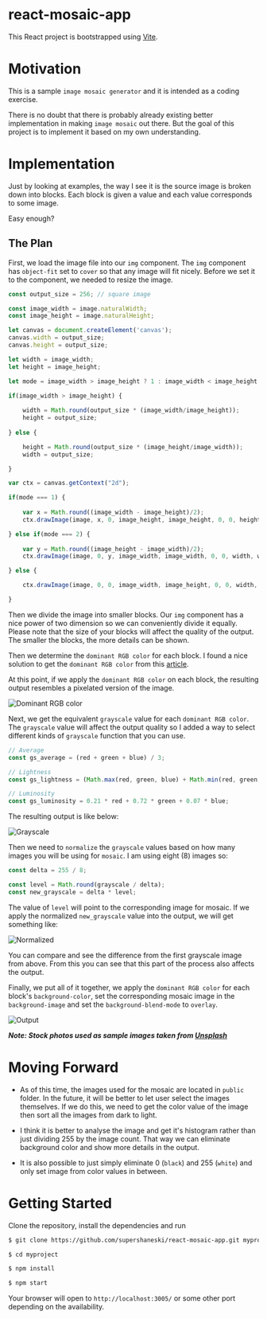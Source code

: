 react-mosaic-app
==========

This React project is bootstrapped using [Vite](https://vitejs.dev/guide/).

# Motivation

This is a sample `image mosaic generator` and it is intended as a coding exercise.

There is no doubt that there is probably already existing better implementation in making `image mosaic` out there. But the goal of this project is to implement it based on my own understanding.

# Implementation

Just by looking at examples, the way I see it is the source image is broken down into blocks.
Each block is given a value and each value corresponds to some image.

Easy enough?

## The Plan

First, we load the image file into our `img` component.
The `img` component has `object-fit` set to `cover` so that any image will fit nicely.
Before we set it to the component, we needed to resize the image.

```javascript
const output_size = 256; // square image

const image_width = image.naturalWidth;
const image_height = image.naturalHeight;

let canvas = document.createElement('canvas');
canvas.width = output_size;
canvas.height = output_size;

let width = image_width;
let height = image_height;

let mode = image_width > image_height ? 1 : image_width < image_height ? 2 : 0;

if(image_width > image_height) {
        
    width = Math.round(output_size * (image_width/image_height));
    height = output_size;
      
} else {

    height = Math.round(output_size * (image_height/image_width));
    width = output_size;

}

var ctx = canvas.getContext("2d");

if(mode === 1) {
    
    var x = Math.round((image_width - image_height)/2);
    ctx.drawImage(image, x, 0, image_height, image_height, 0, 0, height, height);

} else if(mode === 2) {
    
    var y = Math.round((image_height - image_width)/2);
    ctx.drawImage(image, 0, y, image_width, image_width, 0, 0, width, width);

} else {

    ctx.drawImage(image, 0, 0, image_width, image_height, 0, 0, width, height);

}

```

Then we divide the image into smaller blocks.
Our `img` component has a nice power of two dimension so we can conveniently divide it equally.
Please note that the size of your blocks will affect the quality of the output.
The smaller the blocks, the more details can be shown.

Then we determine the `dominant RGB color` for each block.
I found a nice solution to get the `dominant RGB color` from this [article](https://dev.to/producthackers/creating-a-color-palette-with-javascript-44ip).

At this point, if we apply the `dominant RGB color` on each block, the resulting output resembles a pixelated version of the image.

![Dominant RGB color](./docs/image1.jpeg "Dominant RGB color")

Next, we get the equivalent `grayscale` value for each `dominant RGB color`.
The `grayscale` value will affect the output quality so I added a way to select different kinds of `grayscale` function that you can use.

```javascript
// Average
const gs_average = (red + green + blue) / 3;

// Lightness
const gs_lightness = (Math.max(red, green, blue) + Math.min(red, green, blue)) / 2;

// Luminosity
const gs_luminosity = 0.21 * red + 0.72 * green + 0.07 * blue;
```

The resulting output is like below:

![Grayscale](./docs/image2.jpeg "Grayscale")

Then we need to `normalize` the `grayscale` values based on how many images you will be using for `mosaic`.
I am using eight (8) images so:

```javascript
const delta = 255 / 8;

const level = Math.round(grayscale / delta);
const new_grayscale = delta * level;
```

The value of `level` will point to the corresponding image for mosaic.
If we apply the normalized `new_grayscale` value into the output, we will get something like:

![Normalized](./docs/image3.jpeg "Normalized")

You can compare and see the difference from the first grayscale image from above.
From this you can see that this part of the process also affects the output.

Finally, we put all of it together, we apply the `dominant RGB color` for each block's `background-color`, set the corresponding mosaic image in the `background-image` and set the `background-blend-mode` to `overlay`.


![Output](./docs/image4.jpeg "Output Image")

***Note: Stock photos used as sample images taken from [Unsplash](https://unsplash.com/photos/7YVZYZeITc8)*** 

# Moving Forward

* As of this time, the images used for the mosaic are located in `public` folder.
  In the future, it will be better to let user select the images themselves.
  If we do this, we need to get the color value of the image then sort all the images from dark to light.

* I think it is better to analyse the image and get it's histogram rather than just dividing 255 by the image count.
  That way we can eliminate background color and show more details in the output.

* It is also possible to just simply eliminate 0 (`black`) and 255 (`white`) and only set image from color values in between.

# Getting Started

Clone the repository, install the dependencies and run

```sh
$ git clone https://github.com/supershaneski/react-mosaic-app.git myproject

$ cd myproject

$ npm install

$ npm start
```

Your browser will open to `http://localhost:3005/` or some other port depending on the availability.
